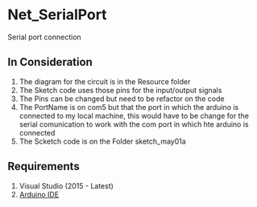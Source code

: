 # Net_SerialPort
Serial port connection 

## In Consideration
1. The diagram for the circuit is in the Resource folder
2. The Sketch code uses those pins for the input/output signals
3. The Pins can be changed but need to be refactor on the code
4. The PortName is on com5 but that the port in which the arduino is connected to my local machine, 
this would have to be change for the serial comunication to work with the com port in which hte arduino is connected 
5. The Scketch code is on the Folder sketch_may01a

## Requirements
1. Visual Studio (2015 - Latest)
2. [Arduino IDE](https://www.arduino.cc/en/Main/Software?)
